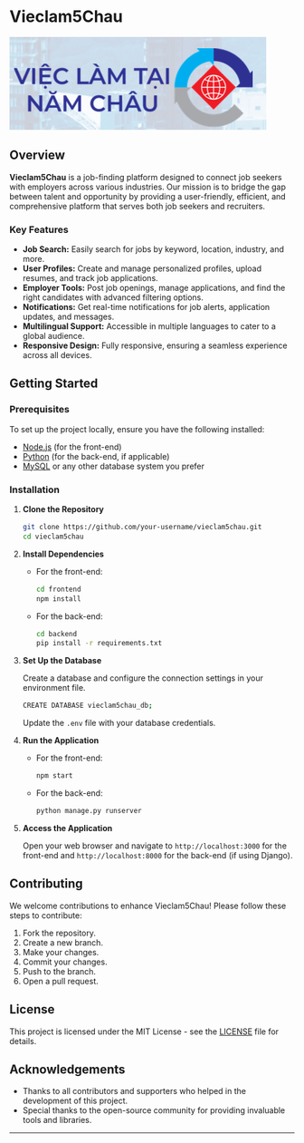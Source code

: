 # Vieclam5Chau

![Vieclam5Chau Logo](anhlogo.png) 
## Overview

**Vieclam5Chau** is a job-finding platform designed to connect job seekers with employers across various industries. Our mission is to bridge the gap between talent and opportunity by providing a user-friendly, efficient, and comprehensive platform that serves both job seekers and recruiters.

### Key Features

- **Job Search:** Easily search for jobs by keyword, location, industry, and more.
- **User Profiles:** Create and manage personalized profiles, upload resumes, and track job applications.
- **Employer Tools:** Post job openings, manage applications, and find the right candidates with advanced filtering options.
- **Notifications:** Get real-time notifications for job alerts, application updates, and messages.
- **Multilingual Support:** Accessible in multiple languages to cater to a global audience.
- **Responsive Design:** Fully responsive, ensuring a seamless experience across all devices.

## Getting Started

### Prerequisites

To set up the project locally, ensure you have the following installed:

- [Node.js](https://nodejs.org/en/download/) (for the front-end)
- [Python](https://www.python.org/downloads/) (for the back-end, if applicable)
- [MySQL](https://dev.mysql.com/downloads/mysql/) or any other database system you prefer

### Installation

1. **Clone the Repository**

   ```bash
   git clone https://github.com/your-username/vieclam5chau.git
   cd vieclam5chau
   ```

2. **Install Dependencies**

   - For the front-end:

     ```bash
     cd frontend
     npm install
     ```

   - For the back-end:

     ```bash
     cd backend
     pip install -r requirements.txt
     ```

3. **Set Up the Database**

   Create a database and configure the connection settings in your environment file.

   ```bash
   CREATE DATABASE vieclam5chau_db;
   ```

   Update the `.env` file with your database credentials.

4. **Run the Application**

   - For the front-end:

     ```bash
     npm start
     ```

   - For the back-end:

     ```bash
     python manage.py runserver
     ```

5. **Access the Application**

   Open your web browser and navigate to `http://localhost:3000` for the front-end and `http://localhost:8000` for the back-end (if using Django).

## Contributing

We welcome contributions to enhance Vieclam5Chau! Please follow these steps to contribute:

1. Fork the repository.
2. Create a new branch. 
3. Make your changes.
4. Commit your changes.
5. Push to the branch.
6. Open a pull request.

## License

This project is licensed under the MIT License - see the [LICENSE](LICENSE) file for details.

## Acknowledgements

- Thanks to all contributors and supporters who helped in the development of this project.
- Special thanks to the open-source community for providing invaluable tools and libraries.

---
